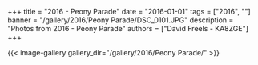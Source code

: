 +++
title = "2016 - Peony Parade"
date = "2016-01-01"
tags = ["2016", ""]
banner = "/gallery/2016/Peony Parade/DSC_0101.JPG"
description = "Photos from 2016 - Peony Parade"
authors = ["David Freels - KA8ZGE"]
+++

{{< image-gallery gallery_dir="/gallery/2016/Peony Parade/" >}}
